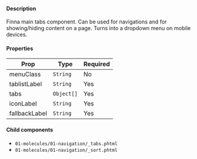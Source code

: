 #### Description

Finna main tabs component. Can be used for navigations and for showing/hiding content on a page. Turns into a dropdown menu on mobile devices.

#### Properties

| Prop          | Type      | Required |
| ------------- | --------- | -------- |
| menuClass     | `String`  | No       |
| tablistLabel  | `String`  | Yes      |
| tabs          | `Object[]`| Yes      |
| iconLabel     | `String`  | Yes      |
| fallbackLabel | `String`  | Yes      |

#### Child components

- `01-molecules/01-navigation/_tabs.phtml`
- `01-molecules/01-navigation/_sort.phtml`
